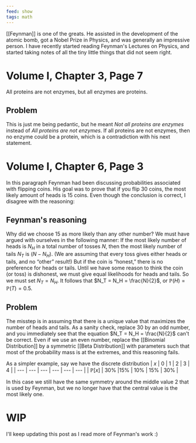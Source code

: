 ```yaml
---
feed: show
tags: math
---
```


[[Feynman]] is one of the greats. He assisted in the development of the atomic bomb, got a Nobel Prize in Physics, and was generally an impressive person. I have recently started reading Feynman's Lectures on Physics, and started taking notes of all the tiny little things that did not seem right.

# Volume I, Chapter 3, Page 7
All proteins are not enzymes, but all enzymes are proteins.

## Problem
This is just me being pedantic, but he meant *Not all proteins are enzymes* instead of *All proteins are not enzymes*. If all proteins are not enzymes, then no enzyme could be a protein, which is a contradiction with his next statement.

# Volume I, Chapter 6, Page 3
In this paragraph Feynman had been discussing probabilities associated with flipping coins. His goal was to prove that if you flip $30$ coins, the most likely amount of heads is $15$ coins. Even though the conclusion is correct, I disagree with the reasoning:

## Feynman's reasoning
Why did we choose $15$ as more likely than any other number? We must have argued with ourselves in the following manner: If the most likely number of heads is $N_H$ in a total number of tosses $N$, then the most likely number of tails $N_T$ is $( N − N_H )$. (We are assuming that every toss gives either heads or tails, and no “other” result!) But if the coin is “honest,” there is no preference for heads or tails. Until we have some reason to think the coin (or toss) is dishonest, we must give equal likelihoods for heads and tails. So we must set $N_T = N_H$. It follows that $N_T = N_H = \frac{N}{2}$, or $\mathbb{P}(H) = \mathbb{P}(T) = 0.5.$

## Problem
The misstep is in assuming that there is a unique value that maximizes the number of heads and tails. As a sanity check, replace $30$ by an odd number, and you immediately see that the equation $N_T = N_H = \frac{N}{2}$ can't be correct. Even if we use an even number, replace the [[Binomial Distribution]] by a symmetric [[Beta Distribution]] with parameters such that most of the probability mass is at the extremes, and this reasoning fails.

As a simpler example, say we have the discrete distribution
| $x$ | 0 | 1 | 2 | 3 | 4 |
| --- | --- | --- | --- | --- | --- |
| $\mathbb{P} [ x ]$ | $30$% |$15$% | $10$% | $15$% | $30$% |

In this case we still have the same symmetry around the middle value $2$ that is used by Feynman, but we no longer have that the central value is the most likely one.

# WIP
I'll keep updating this post as I read more of Feynman's work :)